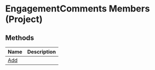 
# EngagementComments Members (Project)

## Methods
<a name="methods"> </a>



|**Name**|**Description**|
|:-----|:-----|
| [Add](a36d5592-068f-3cda-c4e5-301ddbe1cbbb.md)||
